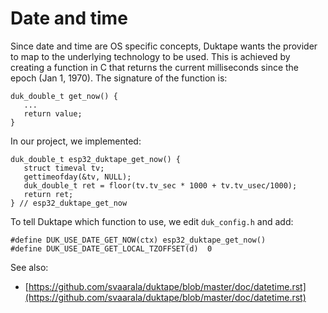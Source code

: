 # Date and time
Since date and time are OS specific concepts, Duktape wants the provider to map to the
underlying technology to be used.  This is achieved by creating a function in C that returns
the current milliseconds since the epoch (Jan 1, 1970).  The signature of the function is:

```
duk_double_t get_now() {
   ...
   return value;
}
```

In our project, we implemented:

```
duk_double_t esp32_duktape_get_now() {
   struct timeval tv;
   gettimeofday(&tv, NULL);
   duk_double_t ret = floor(tv.tv_sec * 1000 + tv.tv_usec/1000);
   return ret;
} // esp32_duktape_get_now

```

To tell Duktape which function to use, we edit `duk_config.h` and add:

```
#define DUK_USE_DATE_GET_NOW(ctx) esp32_duktape_get_now()
#define DUK_USE_DATE_GET_LOCAL_TZOFFSET(d)  0
```

See also:

* [https://github.com/svaarala/duktape/blob/master/doc/datetime.rst](https://github.com/svaarala/duktape/blob/master/doc/datetime.rst)